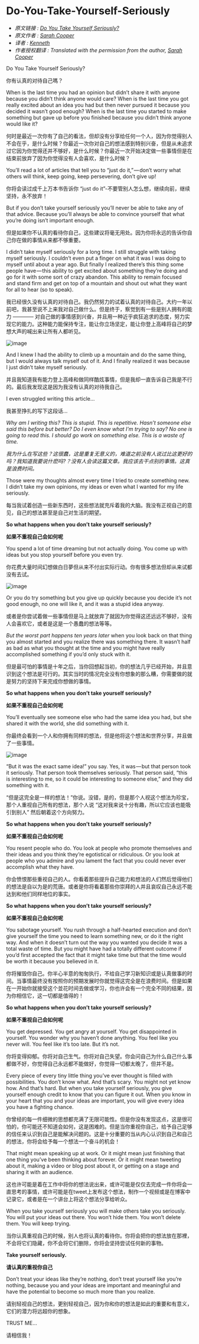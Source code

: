 # Do-You-Take-Yourself-Seriously


-   *原文链接* *: [Do You Take Yourself Seriously?](https://medium.com/@sarahcpr/do-you-take-yourself-seriously-704418a5f614#.4n5t44wos)*
-   *原文作者* *: [Sarah Cooper](https://medium.com/@sarahcpr?source=post_header_lockup)*
-   *译者* *: [Kenneth](http://kennethhutw.github.io/)*
-   *作者授权翻译* *: Translated with the permission from the author, [Sarah Cooper](https://medium.com/@sarahcpr?source=post_header_lockup)*

Do You Take Yourself Seriously?

你有认真的对待自己嗎？

<!--more-->

When is the last time you had an opinion but didn’t share it with anyone because you didn’t think anyone would care? When is the last time you got really excited about an idea you had but then never pursued it because you decided it wasn’t good enough? When is the last time you started to make something but gave up before you finished because you didn’t think anyone would like it?

何时是最近一次你有了自己的看法，但却没有分享给任何一个人，因为你觉得别人不会在乎，是什么时候？你最近一次你对自己的想法感到特别兴奋，但是从未追求过它因为你觉得还并不够好，是什么时候？你最近一次开始决定做一些事情但是在结束前放弃了因为你觉得没有人会喜欢，是什么时候？

You’ll read a lot of articles that tell you to “just do it,” — don’t worry what others will think, keep going, keep persevering, don’t give up!

你将会读过成千上万本书告诉你 “just do it”-不要管别人怎么想，继续向前，继续坚持，永不放弃！

But if you don’t take yourself seriously you’ll never be able to take any of that advice. Because you’ll always be able to convince yourself that what you’re doing isn’t important enough.

但是如果你不认真的看待你自己，这些建议将毫无用处。因为你将永远的告诉你自己你在做的事情从来都不够重要。

I didn’t take myself seriously for a long time. I still struggle with taking myself seriously. I couldn’t even put a finger on what it was I was doing to myself until about a year ago. But finally I realized there’s this thing some people have — this ability to get excited about something they’re doing and go for it with some sort of crazy abandon. This ability to remain focused and stand firm and get on top of a mountain and shout out what they want for all to hear (so to speak).

我已经很久没有认真的对待自己。我仍然努力的试着认真的对待自己。大约一年以前吧，我甚至说不上来我对自己做什么。但是终于，察觉到有一些是别人拥有的能力 ———— 对自己做的事情感到兴奋，并且用一种近乎疯狂追求的态度，努力实现它的能力。这种能力能保持专注，能让你立场坚定，能让你登上高峰将自己的梦想大声的喊出来让所有人都听见。

![image](https://cdn-images-1.medium.com/max/800/1*uimz1ZNACoY-dOXODA7t4g.gif)

And I knew I had the ability to climb up a mountain and do the same thing, but I would always talk myself out of it. And I finally realized it was because I just didn’t take myself seriously.

并且我知道我有能力登上高峰和做同样酷炫事情，但是我却一直告诉自己我是不行的。最后我发现这是因为我没有认真的对待我自己。

I even struggled writing this article…

我甚至挣扎的写下这段话…

*Why am I writing this? This is stupid. This is repetitive. Hasn’t someone else said this before but better? Do I even know what I’m trying to say? No one is going to read this. I should go work on something else. This is a waste of time.*

*我为什么在写这些？这很蠢，这是重复无意义的，难道之前没有人说过比这更好的吗？我知道我要说什麽吗?？没有人会读这篇文章。我应该去干点别的事情。这真是浪费时间。*

Those were my thoughts almost every time I tried to create something new. I didn’t take my own opinions, my ideas or even what I wanted for my life seriously.

每当我试着创造一些新东西时，这些想法就充斥着我的大脑。我没有正视自己的意见，自己的想法甚至是自己对生活的期望。

**So what happens when you don’t take yourself seriously?**

**如果不重视自己会如何呢**

You spend a lot of time dreaming but not actually doing. You come up with ideas but you stop yourself before you even try.

你花费大量时间幻想做白日夢但从来不付出实际行动。你有很多想法但却从来试都没有去试。

![image](https://cdn-images-1.medium.com/max/800/1*R55eIeIg2uJ2hYb5U6n0Mw.gif)

Or you do try something but you give up quickly because you decide it’s not good enough, no one will like it, and it was a stupid idea anyway.

或者是你尝试着做一些事情但是马上就放弃了就因为你觉得这还远远不够好，没有人会喜欢它，或者是这是一个愚蠢的想法等等。

*But the worst part happens ten years later* when you look back on that thing you almost started and you realize there was something there. It wasn’t half as bad as what you thought at the time and you might have really accomplished something if you’d only stuck with it.

但是最可怕的事情是十年之后，当你回想起当初，你的想法几乎已经开始，并且意识到这个想法是可行的。其实当时的情况完全没有你想象的那么糟，你需要做的就是努力的坚持下来完成你想做的事情。

**So what happens when you don’t take yourself seriously?**

**如果不重视自己会如何呢**

You’ll eventually see someone else who had the same idea you had, but she shared it with the world, she did something with it.

你最终会看到一个人和你拥有同样的想法，但是他将这个想法和世界分享，并且做了一些事情。

![image](https://cdn-images-1.medium.com/max/800/1*2rm7GD0EDzH4fRZZ345TTw.gif)

“But it was the exact same idea!” you say. Yes, it was — but that person took it seriously. That person took themselves seriously. That person said, “this is interesting to me, so it could be interesting to someone else,” and they did something with it.

“但是这完全是一样的想法！”你说。没错，是的，但是那个人视这个想法为珍宝，那个人重视自己所有的想法，那个人说 “这对我来说十分有趣，所以它应该也能吸引到别人” 然后朝着这个方向努力。

**So what happens when you don’t take yourself seriously?**

**如果不重视自己会如何呢**

You resent people who do. You look at people who promote themselves and their ideas and you think they’re egotistical or ridiculous. Or you look at people who you admire and you lament the fact that you could never ever accomplish what they have.

你会愤恨那些重视自己的人。你看着那些提升自己能力和想法的人们然后觉得他们的想法是自以为是的荒唐。或者是你将看着那些你崇拜的人并且哀叹自己永远不能达到和他们同样地位的事实。

**So what happens when you don’t take yourself seriously?**

**如果不重视自己会如何呢**

You sabotage yourself. You rush through a half-hearted execution and don’t give yourself the time you need to learn something new, or do it the right way. And when it doesn’t turn out the way you wanted you decide it was a total waste of time. But you might have had a totally different outcome if you’d first accepted the fact that it might take time but that the time would be worth it because you believed in it.

你将摧毁你自己。你半心半意的匆匆执行，不给自己学习新知识或是认真做事的时间。当事情最终没有按照你的预期发展时你就觉得这完全是在浪费时间。但是如果在一开始你就接受这个並花时间去做或学习，你也许会有一个完全不同的结果，因为你相信它，这一切都是值得的！

**So what happens when you don’t take yourself seriously?**

**如果不重视自己会如何呢**

You get depressed. You get angry at yourself. You get disappointed in yourself. You wonder why you haven’t done anything. You feel like you never will. You feel like it’s too late. But it’s not.

你将变得抑郁。你将对自己生气。你将对自己失望。你会问自己为什么自己什么事都做不好，你觉得自己永远都不能做好，你觉得一切都太晚了，但并不是。

Every piece of every tiny little thing you’ve ever thought is filled with possibilities. You don’t know what. And that’s scary. You might not yet know how. And that’s hard. But when you take yourself seriously, you give yourself enough credit to know that you can figure it out. When you know in your heart that you and your ideas are important, you will give every idea you have a fighting chance.

你曾经的每一件细微的思想都充满了无限可能性。但是你没有发现这点，这是很可怕的，你可能还不知道会如何，这是困难的。但是当你重视你自己，给予自己足够的信任来认识到自己是能解决问题的。这是十分重要的当从内心认识到自己和自己的想法，你将会给予每一个想法一个奋斗的机会！

That might mean speaking up at work. Or it might mean just finishing that one thing you’ve been thinking about forever. Or it might mean tweeting about it, making a video or blog post about it, or getting on a stage and sharing it with an audience.

这也许可能是着在工作中将你的想法说出来，或许可能是仅仅去完成一件你将会一直思考的事情，或许可能是在tweet上发布这个想法，制作一个视频或是在博客中记录它，或者是在一个讲台上将这个想法分享给听众。

When you take yourself seriously you will make others take you seriously. You will put your ideas out there. You won’t hide them. You won’t delete them. You will keep trying.

当你认真重视自己的时候，别人也将认真的看待你。你将会把你的想法放在那裡，不会将它们隐藏，你不会将它们删除，你将会坚持尝试任何新的事物。

**Take yourself seriously.**

**请认真的重视你自己**

Don’t treat your ideas like they’re nothing, don’t treat yourself like you’re nothing, because you and your ideas are important and meaningful and have the potential to become so much more than you realize.

请别轻视自己的想法，更别轻视自己，因为你和你的想法是如此的重要和有意义，它们的潜力将远超你的想象。

TRUST ME…

请相信我！
